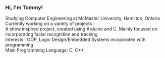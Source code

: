### Hi, I'm Tommy!

Studying Computer Engineering at McMaster University, Hamilton, Ontario<br/>
Currently working on a variety of projects :<br/>
A show inspired project, created using Arduino and C. Mainly focused on incorporating facial recognition and tracking<br/>
Interests : OOP, Logic Design/Embedded Systems incoporated with programming<br/>
Main Programming Language: C, C++
